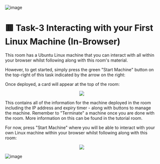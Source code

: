 ![image](https://user-images.githubusercontent.com/94435318/161430119-3b4a5d00-0d32-4fbf-8b6b-4979c8dfea2c.png)

# 🟥 Task-3 Interacting with your First Linux Machine (In-Browser)

This room has a Ubuntu Linux machine that you can interact with all within your browser whilst following along with this room's material. 

However, to get started, simply press the green "Start Machine" button on the top-right of this task indicated by the arrow on the right: 

Once deployed, a card will appear at the top of the room:

<p align="center">
  <img src="https://user-images.githubusercontent.com/94435318/161430794-d4aab6bf-feab-4913-9a86-033eb86346af.png">
</p> 

This contains all of the information for the machine deployed in the room including the IP address and expiry timer - along with buttons to manage the machine. Remember to "Terminate" a machine once you are done with the room. More information on this can be found in the tutorial room.

For now, press "Start Machine" where you will be able to interact with your own Linux machine within your browser whilst following along with this room: 

<p align="center">
  <img src="https://user-images.githubusercontent.com/94435318/161430751-d581178f-5fbe-43da-a311-f2713229128b.png">
</p> 

![image]()
